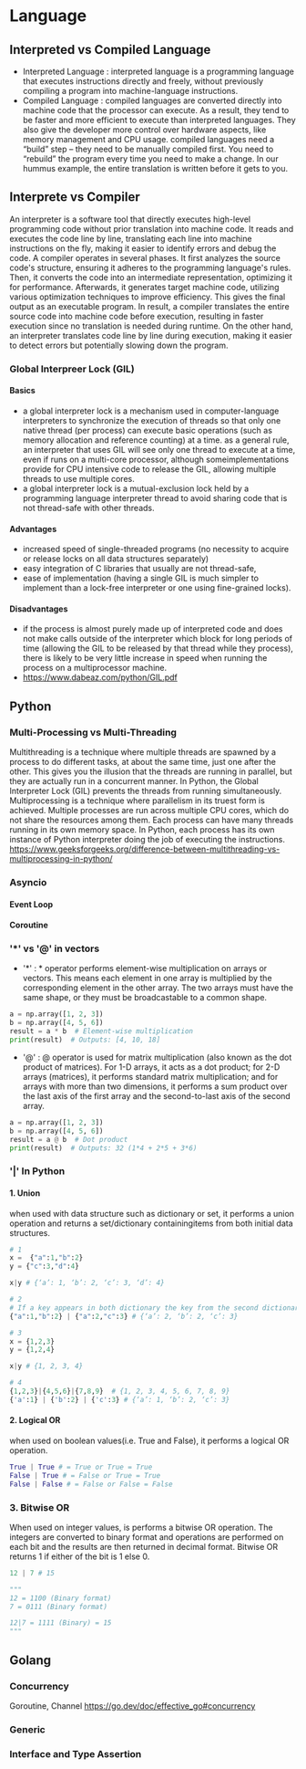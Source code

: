 # Language
## Interpreted vs Compiled Language
 - Interpreted Language : interpreted language is a programming language that executes instructions directly and freely, without previously compiling a program into machine-language instructions.
 - Compiled Language : compiled languages are converted directly into machine code that the processor can execute. As a result, they tend to be faster and more efficient to execute than interpreted languages. They also give the developer more control over hardware aspects, like memory management and CPU usage.
compiled languages need a “build” step – they need to be manually compiled first. You need to “rebuild” the program every time you need to make a change. In our hummus example, the entire translation is written before it gets to you.  
## Interprete vs Compiler
An interpreter is a software tool that directly executes high-level programming code without prior translation into machine code. It reads and executes the code line by line, translating each line into machine instructions on the fly, making it easier to identify errors and debug the code.
A compiler operates in several phases. It first analyzes the source code's structure, ensuring it adheres to the programming language's rules. Then, it converts the code into an intermediate representation, optimizing it for performance. Afterwards, it generates target machine code, utilizing various optimization techniques to improve efficiency. This gives the final output as an executable program.
In result, a compiler translates the entire source code into machine code before execution, resulting in faster execution since no translation is needed during runtime. On the other hand, an interpreter translates code line by line during execution, making it easier to detect errors but potentially slowing down the program.

### Global Interpreer Lock (GIL)
#### Basics
- a global interpreter lock is a mechanism used in computer-language interpreters to synchronize the execution of threads so that only one native thread (per process) can execute basic operations (such as memory allocation and reference counting) at a time.
as a general rule, an interpreter that uses GIL will see only one thread to execute at a time, even if runs on a multi-core processor, although someimplementations provide for CPU intensive code to release the GIL, allowing multiple threads to use multiple cores. 
- a global interpreter lock is a mutual-exclusion lock held by a programming language interpreter thread to avoid sharing code that is not thread-safe with other threads.
#### Advantages
- increased speed of single-threaded programs (no necessity to acquire or release locks on all data structures separately)
- easy integration of C libraries that usually are not thread-safe,
- ease of implementation (having a single GIL is much simpler to implement than a lock-free interpreter or one using fine-grained locks).
#### Disadvantages
- if the process is almost purely made up of interpreted code and does not make calls outside of the interpreter which block for long periods of time (allowing the GIL to be released by that thread while they process), there is likely to be very little increase in speed when running the process on a multiprocessor machine.
- https://www.dabeaz.com/python/GIL.pdf

## Python
### Multi-Processing vs Multi-Threading
Multithreading is a technique where multiple threads are spawned by a process to do different tasks, at about the same time, just one after the other. This gives you the illusion that the threads are running in parallel, but they are actually run in a concurrent manner. In Python, the Global Interpreter Lock (GIL) prevents the threads from running simultaneously.
Multiprocessing is a technique where parallelism in its truest form is achieved. Multiple processes are run across multiple CPU cores, which do not share the resources among them. Each process can have many threads running in its own memory space. In Python, each process has its own instance of Python interpreter doing the job of executing the instructions.
https://www.geeksforgeeks.org/difference-between-multithreading-vs-multiprocessing-in-python/

### Asyncio
#### Event Loop
#### Coroutine

### '*' vs '@' in vectors
- '*' : * operator performs element-wise multiplication on arrays or vectors. This means each element in one array is multiplied by the corresponding element in the other array. The two arrays must have the same shape, or they must be broadcastable to a common shape.
```python
a = np.array([1, 2, 3])
b = np.array([4, 5, 6])
result = a * b  # Element-wise multiplication
print(result)  # Outputs: [4, 10, 18]
```

- '@' : @ operator is used for matrix multiplication (also known as the dot product of matrices). For 1-D arrays, it acts as a dot product; for 2-D arrays (matrices), it performs standard matrix multiplication; and for arrays with more than two dimensions, it performs a sum product over the last axis of the first array and the second-to-last axis of the second array.
```python
a = np.array([1, 2, 3])
b = np.array([4, 5, 6])
result = a @ b  # Dot product
print(result)  # Outputs: 32 (1*4 + 2*5 + 3*6)
```

### '|' In Python
#### 1. Union
when used with data structure such as dictionary or set, it performs a union operation and returns a set/dictionary containingitems from both initial data structures.
```python
# 1
x =  {"a":1,"b":2} 
y = {"c":3,"d":4}

x|y # {‘a’: 1, ‘b’: 2, ‘c’: 3, ‘d’: 4}

# 2
# If a key appears in both dictionary the key from the second dictionary is used
{"a":1,"b":2} | {"a":2,"c":3} # {‘a’: 2, ‘b’: 2, ‘c’: 3}

# 3
x = {1,2,3}
y = {1,2,4}

x|y # {1, 2, 3, 4}

# 4
{1,2,3}|{4,5,6}|{7,8,9}  # {1, 2, 3, 4, 5, 6, 7, 8, 9}
{'a':1} | {'b':2} | {'c':3} # {‘a’: 1, ‘b’: 2, ‘c’: 3}
```
#### 2. Logical OR
when used on boolean values(i.e. True and False), it performs a logical OR operation.
```python
True | True # = True or True = True
False | True # = False or True = True
False | False # = False or False = False
```
### 3. Bitwise OR
When used on integer values, is performs a bitwise OR operation. The integers are converted to binary format and operations are performed on each bit and the results are then returned in decimal format. Bitwise OR returns 1 if either of the bit is 1 else 0.
```python
12 | 7 # 15

"""
12 = 1100 (Binary format)
7 = 0111 (Binary format)

12|7 = 1111 (Binary) = 15
"""
```

## Golang
### Concurrency
Goroutine, Channel
https://go.dev/doc/effective_go#concurrency
### Generic
### Interface and Type Assertion
